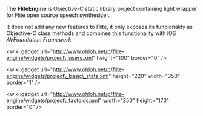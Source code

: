 The **FliteEngine** is Objective-C static library project containing light wrapper for Flite open source speech synthesizer.

It does not add any new features to Flite, it only exposes its funcionality as Objective-C class methods and combines this functionality with iOS _AVFoundation Framework_

&lt;wiki:gadget url="http://www.ohloh.net/p/flite-engine/widgets/project\_users.xml" height="100" border="0" /&gt;

&lt;wiki:gadget url="http://www.ohloh.net/p/flite-engine/widgets/project\_basic\_stats.xml" height="220" width="350" border="1" /&gt;

&lt;wiki:gadget url="http://www.ohloh.net/p/flite-engine/widgets/project\_factoids.xml" width="350" height="170" border="0" /&gt;